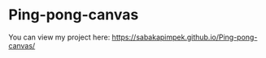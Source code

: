 ﻿# Ping-pong-canvas

You can view my project here: https://sabakapimpek.github.io/Ping-pong-canvas/
